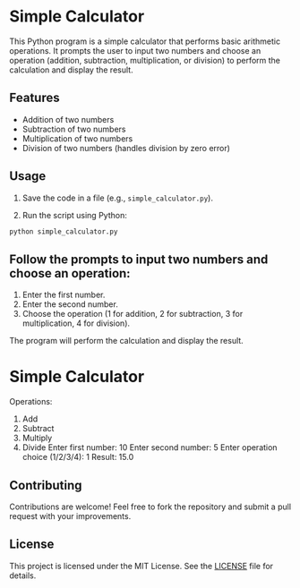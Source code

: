 # Simple Calculator

This Python program is a simple calculator that performs basic arithmetic operations. It prompts the user to input two numbers and choose an operation (addition, subtraction, multiplication, or division) to perform the calculation and display the result.

## Features

- Addition of two numbers
- Subtraction of two numbers
- Multiplication of two numbers
- Division of two numbers (handles division by zero error)

## Usage

1. Save the code in a file (e.g., `simple_calculator.py`).

2. Run the script using Python:

```bash
python simple_calculator.py
```

## Follow the prompts to input two numbers and choose an operation:

1. Enter the first number.
2. Enter the second number.
3. Choose the operation (1 for addition, 2 for subtraction, 3 for multiplication, 4 for division).

The program will perform the calculation and display the result.

Simple Calculator
=================
Operations:
1. Add
2. Subtract
3. Multiply
4. Divide
Enter first number: 10
Enter second number: 5
Enter operation choice (1/2/3/4): 1
Result: 15.0

## Contributing
Contributions are welcome! Feel free to fork the repository and submit a pull request with your improvements.

## License
This project is licensed under the MIT License. See the [LICENSE]([LICENSE](https://github.com/SubhodeepRoy17/CODESOFT/blob/main/LICENSE)) file for details.
